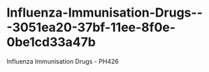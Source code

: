 # Influenza-Immunisation-Drugs---3051ea20-37bf-11ee-8f0e-0be1cd33a47b
Influenza Immunisation Drugs - PH426
